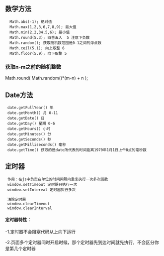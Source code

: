 ## 数学方法      Math.abs(-1); 绝对值      Math.max(1,2,3,6,7,8,9); 最大值      Math.min(2,2,34,5,6); 最小值      Math.round(5.3); 四舍五入  5 注意下负数      Math.random(); 获取随机数范围是0-1之间的浮点数      Math.ceil(5.1); 向上取整 6      Math.floor(5.9); 向下取整 5    ### 获取n-m之前的随机整数   Math.round( Math.random()*(m-n) + n );  ## Date方法     date.getFullYear() 年     date.getMonth() 月 0-11     date.getDate() 日     date.getDay() 星期 0-6     date.getHours() 小时     date.getMinutes() 分     date.getSeconds() 秒     date.getMilliseconds() 毫秒     date.getTime() 获取的是date所代表的时间距离1970年1月1日上午8点的毫秒数      ## 定时器      作用：在js中负责在单位的时间间隔内重复执行一次多次函数     window.setTimeout 定时器只执行一次     window.setInterval 定时器执行多次            清除定时器     window.clearTimeout     window.clearInterval       #### 定时器特性：  -1.定时器不会阻塞代码从上向下运行    -2.页面多个定时器同时开启时候，那个定时器先到达时间就先执行，不会区分你是第几个定时器   